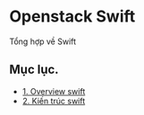 # Openstack Swift
Tổng hợp về Swift

## Mục lục.
- [1. Overview swift](./overview_swift.md)
- [2. Kiến trúc swift](./architecture_swift.md)
